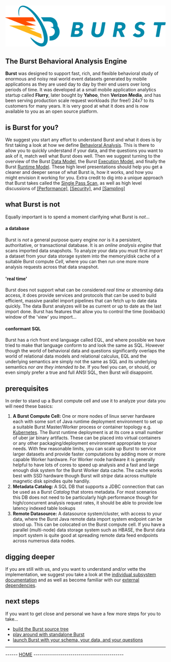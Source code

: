 ![Burst](documentation/burst_h.png "")

## The Burst Behavioral Analysis Engine

**Burst** was
designed to support fast, rich, and flexible behavioral study of
enormous and noisy real world event datasets generated by mobile
applications as they are used day to day by their end users over long
periods of time. It was developed at a small
mobile application analytics startup called **Flurry**,
later bought by **Yahoo**, then **Verizon Media**, and
has been serving production scale request workloads
(for free!) 24x7 to its customers for many years. It is very good at what
it does and is now available to you as an open source platform.

## is Burst for you?
We suggest you start any effort to understand Burst and what it does
is by first taking a look at how we define
[Behavioral Analysis](documentation/behavior/behavioral_analysis.md). This
is there to allow you to quickly understand
if your data, and the questions you want to ask of it,
match well what Burst does well. Then we
suggest turning to the overview of the  Burst [Data Model](documentation/data/data_model.md),
the Burst [Execution Model](documentation/execution/execution_model.md), and finally the Burst
[Runtime Model](documentation/runtime/runtime_model.md). These high level
presentations should help you get a cleaner and deeper
sense of what Burst is, how it works, and how you might envision it working for you.
Extra credit to dig into a unique approach that Burst takes called the
[Single Pass Scan](documentation/singlepass/single_pass_scans.md), as well as
high level discussions of
[[Performance]](documentation/performance/performance.md),
[[Security]](documentation/security/security.md),
and [[Sampling]](documentation/sampling/sampling.md)

## what Burst is not
Equally important is to spend a moment clarifying what Burst is _not_...

#### a database
Burst is _not_ a general purpose query engine _nor_ is it a
persistent, authoritative,
or transactional database. It is an _online analysis engine_ that scans
imported data snapshots. To analyze your data you must first
_import_ a dataset from your data storage system into the
memory/disk cache of a suitable Burst compute _Cell_,
where you can then run one more more analysis requests across
that data snapshot.

#### 'real time'
Burst does not support what can be considered _real time_ or
_streaming_ data access, it does provide services and protocols that
can be used to build efficient,
massive parallel import pipelines that can fetch up to date data quickly.
The data Burst analyzes will be as current or up to date as the last
import done. Burst has features that allow you to control the time (lookback)
window of the 'view' you import...

#### conformant SQL
Burst has a rich front end language called EQL,
and where possible we have tried to make that language conform to and
look the same as SQL. However though the world of
behavioral data and questions significantly
overlaps the world of relational data models and relational calculus,
EQL and the underlying
semantics are simply not the same as SQL and its underlying semantics
_nor are they intended to be_.  If you feel you can, or
should, or even simply prefer a true and full ANSI SQL,
then Burst will disappoint.

## prerequisites
In order to stand up a Burst compute cell and use it to analyze your data
you will need these basics:
1. **A Burst Compute Cell:** One or more nodes of linux server hardware
each with some sort of Java runtime deployment
environment to set up a suitable Burst Master/Worker
process or container topology e.g. [Kubernetes](https://kubernetes.io/).
The Burst runtime deployment is at its core a
small number of uber jar binary artifacts.  These can be placed into virtual
containers or
any other packaging/deployment environment appropriate to your needs. With
few reasonable limits, you can
scale up Burst to service larger datasets and provide faster computations
by adding more or more capable Worker hardware. For Worker node hardware it is
generally helpful to have lots of cores to speed up analysis and
a fast and large enough disk system for the Burst Worker data cache.
The cache works best
with SSD hardware though Burst will _stripe_
data across multiple magnetic disk spindles quite handily.
1. **Metadata Catalog:** A SQL DB that supports a JDBC connection that can be used as a Burst
_Catalog_ that stores metadata. For most scenarios this DB does not
need to be particularly high performance though for high/concurrent
analysis request
rates,  it should be able to provide low latency indexed table lookups
1. **Remote Datasource:** A datasource system/cluster,
with access to your data,
where the Burst Java remote data import system endpoint can
be stood up. This can be colocated on the Burst compute cell.
If you have a parallel (multi-node) data storage system such as HBASE,
the Burst data import system is quite good at spreading remote
data feed endpoints across numerous data nodes.

## digging deeper
If you are still with us, and you want to understand and/or vette the implementation,
we suggest you take a look at the
[individual subsystem documentation](documentation/subsystems.md) and
as well as become familiar with our  [external dependencies](documentation/dependencies.md).

## next steps
If you want to get close and personal we have a few more steps for you to take...
* [build the Burst source tree](documentation/building.md)
* [play around with standalone Burst](documentation/playing.md)
* [launch Burst with your schema, your data, and your questions](documentation/launchpad.md)

---
------ [HOME](./readme.md) --------------------------------------------

